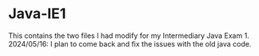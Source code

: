 # Java-IE1
This contains the two files I had modify for my Intermediary Java Exam 1. 
2024/05/16: I plan to come back and fix the issues with the old java code.
